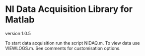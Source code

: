 # NI Data Acquisition Library for Matlab
version 1.0.5

To start data acquisition run the script NIDAQ.m. 
To view data use VIEWLOGS.m. 
See comments for customisation options.
